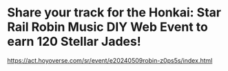 # Share your track for the Honkai: Star Rail Robin Music DIY Web Event to earn 120 Stellar Jades!
https://act.hoyoverse.com/sr/event/e20240509robin-z0ps5s/index.html